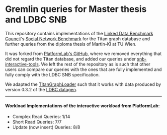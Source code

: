Gremlin queries for Master thesis and LDBC SNB
==============================================

This repository contains implementations of the [Linked Data Benchmark
Council](http://www.ldbcouncil.org/)'s [Social Network Benchmark](http://www.ldbcouncil.org/benchmarks/snb) 
for the Titan graph database and further  queries from the diploma thesis of Martin-Kl at TU Wien.

It was forked from [PlatformLab's GitHub](https://github.com/PlatformLab/ldbc-snb-impls), where we removed 
everything that did not regard the Titan database, and added our queries under 
[snb-interactive-tools](snb-interactive-tools/src/main/java/at/tuwien/dbai/thesis/gremlin).
We left the rest of the repository as is such that other users can compare our queries with 
the ones that are fully implemented and fully comply with the LDBC SNB specification.

We adapted the [TitanGraphLoader](snb-interactive-titan/src/main/java/net/ellitron/ldbcsnbimpls/interactive/titan/TitanGraphLoader.java)
such that it works with data produced by version 0.3.2 of the [LDBC datagen](https://github.com/ldbc/ldbc_snb_datagen/releases/tag/v0.3.2).

---

#### Workload Implementations of the interactive workload from PlatformLab:
* Complex Read Queries: 1/14
* Short Read Queries: 7/7
* Update (now insert) Queries: 8/8
